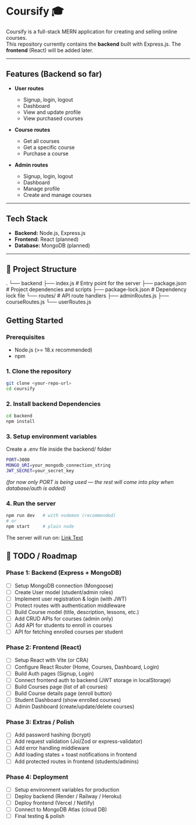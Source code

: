 # Coursify 🎓

Coursify is a full-stack MERN application for creating and selling online courses.  
This repository currently contains the **backend** built with Express.js. The **frontend** (React) will be added later.

---

## Features (Backend so far)

- **User routes**
  - Signup, login, logout
  - Dashboard
  - View and update profile
  - View purchased courses

- **Course routes**
  - Get all courses
  - Get a specific course
  - Purchase a course

- **Admin routes**
  - Signup, login, logout
  - Dashboard
  - Manage profile
  - Create and manage courses

---

## Tech Stack

- **Backend:** Node.js, Express.js  
- **Frontend:** React (planned)  
- **Database:** MongoDB (planned)

---
## 📂 Project Structure
.
└── backend
    ├── index.js              # Entry point for the server
    ├── package.json          # Project dependencies and scripts
    ├── package-lock.json     # Dependency lock file
    └── routes/               # API route handlers
        ├── adminRoutes.js
        ├── courseRoutes.js
        └── userRoutes.js

## Getting Started

### Prerequisites
- Node.js (>= 18.x recommended)  
- npm

### 1. Clone the repository
```bash
git clone <your-repo-url>
cd coursify
```

### 2. Install backend Dependencies
```bash
cd backend
npm install
```

### 3. Setup environment variables
Create a .env file inside the backend/ folder
```bash
PORT=3000
MONGO_URI=your_mongodb_connection_string
JWT_SECRET=your_secret_key
```
_(for now only PORT is being used — the rest will come into play when database/auth is added)_


### 4. Run the server
```bash
npm run dev   # with nodemon (recommended)
# or
npm start     # plain node
```

The server will run on:
[Link Text](http://localhost:3000)

## 📝 TODO / Roadmap

### Phase 1: Backend (Express + MongoDB)
- [ ] Setup MongoDB connection (Mongoose)
- [ ] Create User model (student/admin roles)
- [ ] Implement user registration & login (with JWT)
- [ ] Protect routes with authentication middleware
- [ ] Build Course model (title, description, lessons, etc.)
- [ ] Add CRUD APIs for courses (admin only)
- [ ] Add API for students to enroll in courses
- [ ] API for fetching enrolled courses per student

### Phase 2: Frontend (React)
- [ ] Setup React with Vite (or CRA)
- [ ] Configure React Router (Home, Courses, Dashboard, Login)
- [ ] Build Auth pages (Signup, Login)
- [ ] Connect frontend auth to backend (JWT storage in localStorage)
- [ ] Build Courses page (list of all courses)
- [ ] Build Course details page (enroll button)
- [ ] Student Dashboard (show enrolled courses)
- [ ] Admin Dashboard (create/update/delete courses)

### Phase 3: Extras / Polish
- [ ] Add password hashing (bcrypt)
- [ ] Add request validation (Joi/Zod or express-validator)
- [ ] Add error handling middleware
- [ ] Add loading states + toast notifications in frontend
- [ ] Add protected routes in frontend (students/admins)

### Phase 4: Deployment
- [ ] Setup environment variables for production
- [ ] Deploy backend (Render / Railway / Heroku)
- [ ] Deploy frontend (Vercel / Netlify)
- [ ] Connect to MongoDB Atlas (cloud DB)
- [ ] Final testing & polish